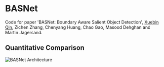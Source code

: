 # BASNet
Code for paper 'BASNet: Boundary Aware Salient Object Detection', [Xuebin Qin](https://webdocs.cs.ualberta.ca/~xuebin/), Zichen Zhang, Chenyang Huang, Chao Gao, Masood Dehghan and Martin Jagersand.

## Quantitative Comparison

![BASNet Architecture](https://github.com/NathanUA/BASNet/tree/master/figures/architecture.png "architecture")
